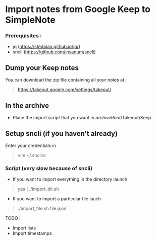# Import notes from Google Keep to SimpleNote
### Prerequisites : 
* jq (https://stedolan.github.io/jq/)
* sncli (https://github.com/insanum/sncli)
## Dump your Keep notes
You can download the zip file containing all your notes at : 
> https://takeout.google.com/settings/takeout/
## In the archive
* Place the import script that you want in *archiveRoot*/Takeout/Keep

## Setup sncli (if you haven't already)
Enter your credentials in
> vim ~/.snclirc

### Script (very slow because of sncli)
* If you want to import everything in the directory launch
> yes | ./import_dir.sh
 * If you want to import a particular file lauch
> ./import_file.sh file.json

TODO :
* Import lists
* Import timestamps
